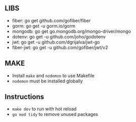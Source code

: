 ## LIBS

- fiber: go get github.com/gofiber/fiber
- gorm: go get -u gorm.io/gorm
- mongodb: go get go.mongodb.org/mongo-driver/mongo
- dotenv: go get -u github.com/joho/godotenv
- jwt: go get -u github.com/dgrijalva/jwt-go
- fiber-jwt: go get -u github.com/gofiber/jwt/v2

## MAKE

- Install `make` and `nodemon` to use Makefile
- `nodemon` must be installed globally

## Instructions

- `make dev` to run with hot reload
- `go mod tidy` to remove unused packages
